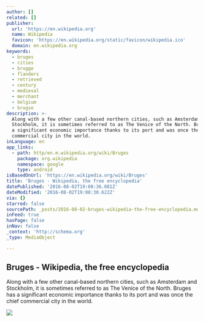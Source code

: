 ```yaml
---
author: []
related: []
publisher:
  url: 'https://en.wikipedia.org'
  name: Wikipedia
  favicon: 'https://en.wikipedia.org/static/favicon/wikipedia.ico'
  domain: en.wikipedia.org
keywords:
  - bruges
  - cities
  - brugge
  - flanders
  - retrieved
  - century
  - medieval
  - merchant
  - belgium
  - brugse
description: >-
  Along with a few other canal-based northern cities, such as Amsterdam and
  Stockholm, it is sometimes referred to as The Venice of the North. Bruges has
  a significant economic importance thanks to its port and was once the chief
  commercial city in the world.
inLanguage: en
app_links:
  - path: http/en.m.wikipedia.org/wiki/Bruges
    package: org.wikipedia
    namespace: google
    type: android
isBasedOnUrl: 'https://en.wikipedia.org/wiki/Bruges'
title: 'Bruges - Wikipedia, the free encyclopedia'
datePublished: '2016-08-02T19:08:36.081Z'
dateModified: '2016-08-02T19:08:30.622Z'
via: {}
starred: false
sourcePath: _posts/2016-08-02-bruges-wikipedia-the-free-encyclopedia.md
inFeed: true
hasPage: false
inNav: false
_context: 'http://schema.org'
_type: MediaObject

---
```

<article style=""><h1>Bruges - Wikipedia, the free encyclopedia</h1><p>Along with a few other canal-based northern cities, such as Amsterdam and Stockholm, it is sometimes referred to as The Venice of the North. Bruges has a significant economic importance thanks to its port and was once the chief commercial city in the world.</p><img src="https://upload.wikimedia.org/wikipedia/commons/thumb/b/ba/Bruges_road.jpg/220px-Bruges_road.jpg" /></article>